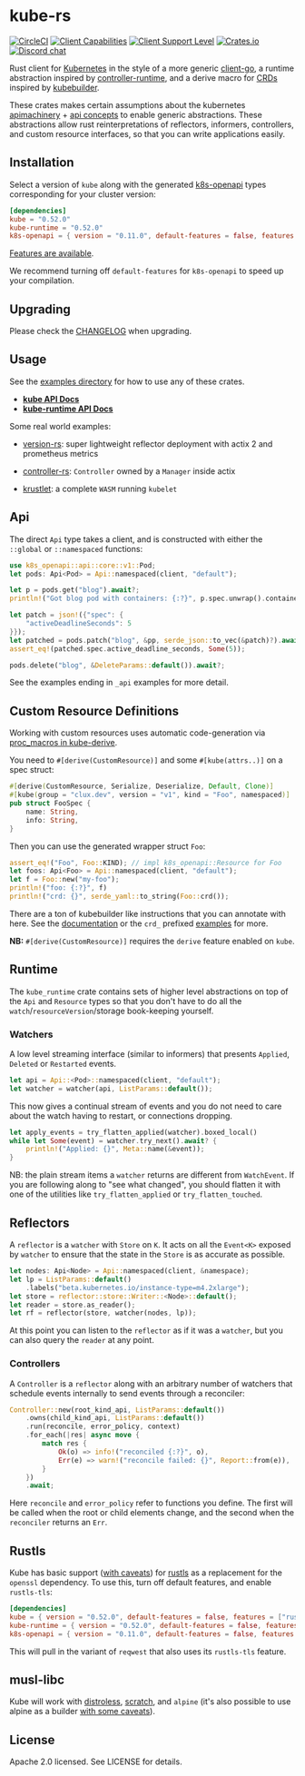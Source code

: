 # kube-rs
[![CircleCI](https://circleci.com/gh/clux/kube-rs.svg?style=shield)](https://circleci.com/gh/clux/kube-rs)
[![Client Capabilities](https://img.shields.io/badge/Kubernetes%20client-Silver-blue.svg?style=plastic&colorB=C0C0C0&colorA=306CE8)](http://bit.ly/kubernetes-client-capabilities-badge)
[![Client Support Level](https://img.shields.io/badge/kubernetes%20client-beta-green.svg?style=plastic&colorA=306CE8)](http://bit.ly/kubernetes-client-support-badge)
[![Crates.io](https://img.shields.io/crates/v/kube.svg)](https://crates.io/crates/kube)
[![Discord chat](https://img.shields.io/discord/500028886025895936.svg?logo=discord&style=plastic)](https://discord.gg/tokio)

Rust client for [Kubernetes](http://kubernetes.io) in the style of a more generic [client-go](https://github.com/kubernetes/client-go), a runtime abstraction inspired by [controller-runtime](https://github.com/kubernetes-sigs/controller-runtime), and a derive macro for [CRDs](https://kubernetes.io/docs/tasks/extend-kubernetes/custom-resources/custom-resource-definitions/) inspired by [kubebuilder](https://book.kubebuilder.io/reference/generating-crd.html).

These crates makes certain assumptions about the kubernetes [apimachinery](https://github.com/kubernetes/apimachinery/blob/master/pkg/apis/meta/v1/types.go) + [api concepts](https://kubernetes.io/docs/reference/using-api/api-concepts/) to enable generic abstractions. These abstractions allow rust reinterpretations of reflectors, informers, controllers, and custom resource interfaces, so that you can write applications easily.

## Installation
Select a version of `kube` along with the generated [k8s-openapi](https://github.com/Arnavion/k8s-openapi) types corresponding for your cluster version:

```toml
[dependencies]
kube = "0.52.0"
kube-runtime = "0.52.0"
k8s-openapi = { version = "0.11.0", default-features = false, features = ["v1_20"] }
```

[Features are available](https://github.com/clux/kube-rs/blob/master/kube/Cargo.toml#L18).

We recommend turning off `default-features` for `k8s-openapi` to speed up your compilation.

## Upgrading
Please check the [CHANGELOG](./CHANGELOG.md) when upgrading.

## Usage
See the [examples directory](./examples) for how to use any of these crates.

- **[kube API Docs](https://docs.rs/kube/)**
- **[kube-runtime API Docs](https://docs.rs/kube-runtime/)**

Some real world examples:

- [version-rs](https://github.com/clux/version-rs): super lightweight reflector deployment with actix 2 and prometheus metrics

- [controller-rs](https://github.com/clux/controller-rs): `Controller` owned by a `Manager` inside actix

- [krustlet](https://github.com/deislabs/krustlet): a complete `WASM` running `kubelet`

## Api
The direct `Api` type takes a client, and is constructed with either the `::global` or `::namespaced` functions:

```rust
use k8s_openapi::api::core::v1::Pod;
let pods: Api<Pod> = Api::namespaced(client, "default");

let p = pods.get("blog").await?;
println!("Got blog pod with containers: {:?}", p.spec.unwrap().containers);

let patch = json!({"spec": {
    "activeDeadlineSeconds": 5
}});
let patched = pods.patch("blog", &pp, serde_json::to_vec(&patch)?).await?;
assert_eq!(patched.spec.active_deadline_seconds, Some(5));

pods.delete("blog", &DeleteParams::default()).await?;
```

See the examples ending in `_api` examples for more detail.

## Custom Resource Definitions
Working with custom resources uses automatic code-generation via [proc_macros in kube-derive](https://docs.rs/kube/latest/kube/derive.CustomResource.html).

You need to `#[derive(CustomResource)]` and some `#[kube(attrs..)]` on a spec struct:

```rust
#[derive(CustomResource, Serialize, Deserialize, Default, Clone)]
#[kube(group = "clux.dev", version = "v1", kind = "Foo", namespaced)]
pub struct FooSpec {
    name: String,
    info: String,
}
```

Then you can use the generated wrapper struct `Foo`:

```rust
assert_eq!("Foo", Foo::KIND); // impl k8s_openapi::Resource for Foo
let foos: Api<Foo> = Api::namespaced(client, "default");
let f = Foo::new("my-foo");
println!("foo: {:?}", f)
println!("crd: {}", serde_yaml::to_string(Foo::crd());
```

There are a ton of kubebuilder like instructions that you can annotate with here. See the [documentation](https://docs.rs/kube/latest/kube/derive.CustomResource.html) or the `crd_` prefixed [examples](./examples) for more.

**NB:** `#[derive(CustomResource)]` requires the `derive` feature enabled on `kube`.

## Runtime
The `kube_runtime` crate contains sets of higher level abstractions on top of the `Api` and `Resource` types so that you don't have to do all the `watch`/`resourceVersion`/storage book-keeping yourself.

### Watchers
A low level streaming interface (similar to informers) that presents `Applied`, `Deleted` or `Restarted` events.


```rust
let api = Api::<Pod>::namespaced(client, "default");
let watcher = watcher(api, ListParams::default());
```

This now gives a continual stream of events and you do not need to care about the watch having to restart, or connections dropping.

```rust
let apply_events = try_flatten_applied(watcher).boxed_local()
while let Some(event) = watcher.try_next().await? {
    println!("Applied: {}", Meta::name(&event));
}
```

NB: the plain stream items a `watcher` returns are different from `WatchEvent`. If you are following along to "see what changed", you should flatten it with one of the utilities like `try_flatten_applied` or `try_flatten_touched`.

## Reflectors
A `reflector` is a `watcher` with `Store` on `K`. It acts on all the `Event<K>` exposed by `watcher` to ensure that the state in the `Store` is as accurate as possible.

```rust
let nodes: Api<Node> = Api::namespaced(client, &namespace);
let lp = ListParams::default()
    .labels("beta.kubernetes.io/instance-type=m4.2xlarge");
let store = reflector::store::Writer::<Node>::default();
let reader = store.as_reader();
let rf = reflector(store, watcher(nodes, lp));
```

At this point you can listen to the `reflector` as if it was a `watcher`, but you can also query the `reader` at any point.

### Controllers
A `Controller` is a `reflector` along with an arbitrary number of watchers that schedule events internally to send events through a reconciler:

```rust
Controller::new(root_kind_api, ListParams::default())
    .owns(child_kind_api, ListParams::default())
    .run(reconcile, error_policy, context)
    .for_each(|res| async move {
        match res {
            Ok(o) => info!("reconciled {:?}", o),
            Err(e) => warn!("reconcile failed: {}", Report::from(e)),
        }
    })
    .await;
```

Here `reconcile` and `error_policy` refer to functions you define. The first will be called when the root or child elements change, and the second when the `reconciler` returns an `Err`.

## Rustls
Kube has basic support ([with caveats](https://github.com/clux/kube-rs/issues?q=is%3Aissue+is%3Aopen+rustls)) for [rustls](https://github.com/ctz/rustls) as a replacement for the `openssl` dependency. To use this, turn off default features, and enable `rustls-tls`:

```toml
[dependencies]
kube = { version = "0.52.0", default-features = false, features = ["rustls-tls"] }
kube-runtime = { version = "0.52.0", default-features = false, features = ["rustls-tls"] }
k8s-openapi = { version = "0.11.0", default-features = false, features = ["v1_20"] }
```

This will pull in the variant of `reqwest` that also uses its `rustls-tls` feature.

## musl-libc
Kube will work with [distroless](https://github.com/clux/controller-rs/blob/master/Dockerfile), [scratch](https://github.com/constellation-rs/constellation/blob/27dc89d0d0e34896fd37d638692e7dfe60a904fc/Dockerfile), and `alpine` (it's also possible to use alpine as a builder [with some caveats](https://github.com/clux/kube-rs/issues/331#issuecomment-715962188)).

## License
Apache 2.0 licensed. See LICENSE for details.
